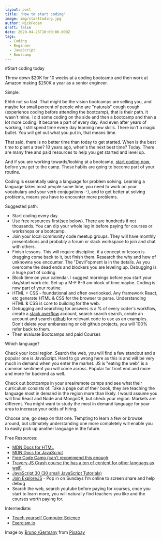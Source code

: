 ```yaml
---
layout: post
title: 'How to start coding'
image: img/startCoding.jpg
author: NickFoden
draft: false
date: 2020-04-25T10:00:00.000Z
tags:
  - Coding
  - Beginner
  - JavaScript
  - Bootcamp
---
```


#Start coding today

Throw down \$20K for 10 weeks at a coding bootcamp and then work at Amazon making \$250K a year as a senior engineer.

Simple.

Ehhh not so fast. That might be the vision bootcamps are selling you, and maybe for small percent of people who are "naturals" cough cough (experience coding before attending the bootcamp), that is their path. It wasn't mine. I did some coding on the side and then a bootcamp and then a lot more coding. It became a part of every day. And even after years of working, I still spend time every day learning new skills. There isn't a magic bullet. You will get out what you put in, that means time.

That said, there is no better time than today to get started. When is the best time to plant a tree? 10 years ago, when's the next best time? Today. There are many free and paid resources to help you get started and level up.

And if you are working towards/looking at a bootcamp, [start coding now](https://nickfoden.com/bootcamp/), before you get to the camp. These habits are going to become part of your routine.

Coding is essentially using a language for problem solving. Learning a language takes most people some time, you need to work on your vocabulary and your verb conjugations :-), and to get better at solving problems, means you have to encounter more problems.

Suggested path:

- Start coding every day.
- Use free resources first(see below). There are hundreds if not thousands. You can dip your whole leg in before paying for courses or workshops or a bootcamp.
- Join your local community code meetup groups. They will have monthly presentations and probably a forum or slack workspace to join and chat with others.
- Finish lessons. This will require discipline, if a concept or lesson is dragging come back to it, but finish them. Research the why and how of unknowns you encounter. The "Devil"opment is in the details. As you overcome the dead ends and blockers you are leveling up. Debugging is a huge part of coding.
- Block time on your calendar. I suggest mornings before you start your day/start work etc. Set up a M-F 8-9 am block of time maybe. Coding is now part of your routine.
- HTML + CSS - foundational and often overlooked. Any framework React, etc generate HTML & CSS for the browser to parse. Understanding HTML & CSS is core to building for the web.
- Debugging and searching for answers is a % of every coder's workflow, create a [stack overflow](https://stackoverflow.com/) account, search search search, create an account and search [github](https://github.com/) for relevant code to use as an examples. Don't delete your embarassing or old github projects, you will 100% refer back to them.
- Then evaluate Bootcamps and paid Courses

Which language?

Check your local region. Search the web, you will find a few standout and a popular one is JavaScript. Hard to go wrong here as this is and will be very much in demand when you enter the market. JS is "eating the web" is a common sentiment you will come across. Popular for front end and more and more for backend as well.

Check out bootcamps in your area/remote camps and see what their curriculum consists of. Take a page out of their book, they are teaching the language most in demand in the region more than likely. I would assume you will find React and Node and MongoDB, but check your region. Markets are different. You might want to study the most in demand language for your area to increase your odds of hiring.

Choose one, go deep on that one. Tempting to learn a few or browse around, but ultimately understanding one more completely will enable you to easily pick up another language in the future.

Free Resources:

- [MDN Docs for HTML](https://developer.mozilla.org/en-US/docs/Web/HTML)
- [MDN Docs for JavaScript](https://developer.mozilla.org/en-US/docs/Web/JavaScript)
- [Free Code Camp (can't recommend this enough](https://www.freecodecamp.org/)
- [Travery JS Crash course (he has a ton of content for other languags as well)](https://www.youtube.com/watch?v=hdI2bqOjy3c)
- [JavaScript 30 (30 small JavaScript Tutorials)](https://javascript30.com/)
- [Join ExploreJS](https://explorejs.com/#/sundaysessions '(target|_blank)') - Pop in on Sundays I'm online to screen share and help debug
- Search the web, search youtube before paying for courses, once you start to learn more, you will naturally find teachers you like and the courses worth paying for.

Intermediate:

- [Teach yourself Computer Science](https://teachyourselfcs.com/)
- [Exercism.io](https://exercism.io/)

Image by <a href="https://pixabay.com/users/Bru-nO-1161770/?utm_source=link-attribution&amp;utm_medium=referral&amp;utm_campaign=image&amp;utm_content=1593378">Bruno /Germany</a> from <a href="https://pixabay.com/?utm_source=link-attribution&amp;utm_medium=referral&amp;utm_campaign=image&amp;utm_content=1593378">Pixabay</a>

